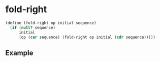 # fold-right
```scheme
(define (fold-right op initial sequence)
  (if (null? sequence)
      initial
      (op (car sequence) (fold-right op initial (cdr sequence)))))
```

## Example
```scheme

```